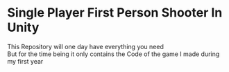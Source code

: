 # Single Player First Person Shooter In Unity
This Repository will one day have everything you need
<br> But for the time being it only contains the Code of the game I made during my first year</br>
